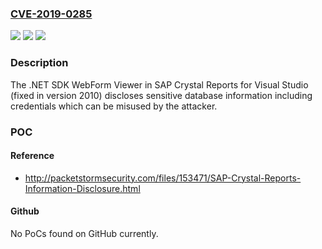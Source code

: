 ### [CVE-2019-0285](https://cve.mitre.org/cgi-bin/cvename.cgi?name=CVE-2019-0285)
![](https://img.shields.io/static/v1?label=Product&message=SAP%20Crystal%20Reports%20for%20Visual%20Studio&color=blue)
![](https://img.shields.io/static/v1?label=Version&message=%3C2010%20&color=brighgreen)
![](https://img.shields.io/static/v1?label=Vulnerability&message=Information%20Disclosure&color=brighgreen)

### Description

The .NET SDK WebForm Viewer in SAP Crystal Reports for Visual Studio (fixed in version 2010) discloses sensitive database information including credentials which can be misused by the attacker.

### POC

#### Reference
- http://packetstormsecurity.com/files/153471/SAP-Crystal-Reports-Information-Disclosure.html

#### Github
No PoCs found on GitHub currently.

